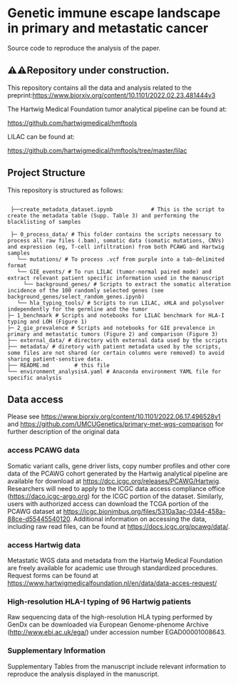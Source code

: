 # Genetic immune escape landscape in primary and metastatic cancer
Source code to reproduce the analysis of the paper. 
## :warning::warning:Repository under construction.


This repository contains all the data and analysis related to the preprint:https://www.biorxiv.org/content/10.1101/2022.02.23.481444v3

The Hartwig Medical Foundation tumor analytical pipeline can be found at: 

https://github.com/hartwigmedical/hmftools

LILAC can be found at: 

https://github.com/hartwigmedical/hmftools/tree/master/lilac


## Project Structure

This repository is structured as follows:

```shell

 ├──create_metadata_dataset.ipynb            # This is the script to create the metadata table (Supp. Table 3) and performing the blacklisting of samples
 
 ├─ 0_process_data/ # This folder contains the scripts necessary to process all raw files (.bam), somatic data (somatic mutations, CNVs) and expression (eg, T-cell infiltration) from both PCAWG and Hartwig samples
   └── mutations/ # To process .vcf from purple into a tab-delimited format
   └── GIE_events/ # To run LILAC (tumor-normal paired mode) and extract relevant patient specific information used in the manuscript
     └── background_genes/ # Scripts to extract the somatic alteration incidence of the 100 randomly selected genes (see background_genes/select_random_genes.ipynb)
   └── hla_typing_tools/ # Scripts to run LILAC, xHLA and polysolver independently for the germline and the tumor
├─ 1_benchmark # Scripts and notebooks for LILAC benchmark for HLA-I typing and LOH (Figure 1)
├─ 2_gie_prevalence # Scripts and notebooks for GIE prevalence in primary and metastatic tumors (Figure 2) and comparison (Figure 3)
├── external_data/ # directory with external data used by the scripts
├── metadata/ # diretory with patient metadata used by the scripts, some files are not shared (or certain columns were removed) to avoid sharing patient-senstive data. 
├── README.md        # this file
└── environment_analysisA.yaml # Anaconda environment YAML file for specific analysis
```

## Data access

Please see https://www.biorxiv.org/content/10.1101/2022.06.17.496528v1 and
https://github.com/UMCUGenetics/primary-met-wgs-comparison for further description of the original data

### access PCAWG data
Somatic variant calls, gene driver lists, copy number profiles and other core data of the PCAWG cohort generated by the Hartwig analytical pipeline are available for download at https://dcc.icgc.org/releases/PCAWG/Hartwig. Researchers will need to apply to the ICGC data access compliance office (https://daco.icgc-argo.org) for the ICGC portion of the dataset. Similarly, users with authorized access can download the TCGA portion of the PCAWG dataset at https://icgc.bionimbus.org/files/5310a3ac-0344-458a-88ce-d55445540120. Additional information on accessing the data, including raw read files, can be found at https://docs.icgc.org/pcawg/data/.

### access Hartwig data
Metastatic WGS data and metadata from the Hartwig Medical Foundation are freely available for academic use through standardized procedures. Request forms can be found at https://www.hartwigmedicalfoundation.nl/en/data/data-acces-request/

### High-resolution HLA-I typing of 96 Hartwig patients

Raw sequencing data of the high-resolution HLA typing performed by GenDx can be downloaded via European Genome-phenome Archive (http://www.ebi.ac.uk/ega/) under accession number EGAD00001008643. 

### Supplementary Information

Supplementary Tables from the manuscript include relevant information to reproduce the analysis displayed in the manuscript. 

 
